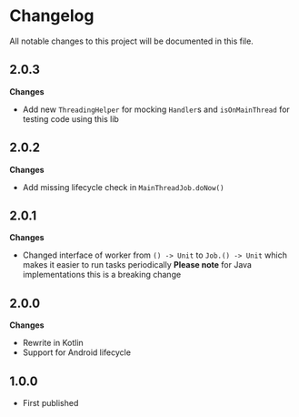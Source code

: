 # Changelog
All notable changes to this project will be documented in this file.

## 2.0.3

**Changes**

- Add new `ThreadingHelper` for mocking `Handler`s and `isOnMainThread` for testing code using this lib

## 2.0.2

**Changes**

- Add missing lifecycle check in `MainThreadJob.doNow()`

## 2.0.1

**Changes**

- Changed interface of worker from `() -> Unit` to `Job.() -> Unit` which makes it easier to run tasks periodically
**Please note** for Java implementations this is a breaking change

## 2.0.0

**Changes**

- Rewrite in Kotlin
- Support for Android lifecycle

## 1.0.0
- First published